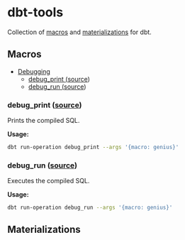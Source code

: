 # dbt-tools

Collection of [macros](#Macros) and [materializations](#Materializations) for dbt.

## Macros

* [Debugging](#debugging)
   * [debug_print (<a href="macros/debug_print.sql">source</a>)](#debug_print)
   * [debug_run (<a href="macros/debug_run.sql">source</a>)](#debug_run)

### debug_print ([source](macros/debug_print.sql))

Prints the compiled SQL.

**Usage:**

```bash
dbt run-operation debug_print --args '{macro: genius}'
```

### debug_run ([source](macros/debug_run.sql))

Executes the compiled SQL.

**Usage:**

```bash
dbt run-operation debug_run --args '{macro: genius}'
```

## Materializations







